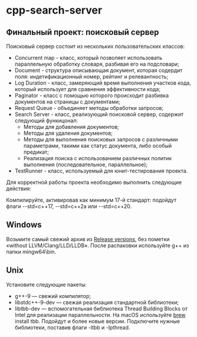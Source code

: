 # cpp-search-server
## Финальный проект: поисковый сервер

Поисковый сервер состоит из нескольких пользовательских классов:

- Concurrent map - класс, который позволяет использовать параллельную обработку словаря, разбивая его на подсловари;
- Document - структура описывающая документ, которая содердит поля: индетификационный номер, рейтинг и релевантность;
- Log Duration - класс, замеряющий время выполнения участков кода, который использует для сравнения эффективности кода;
- Paginator - класс с помощью которого происходит разбивка документов на страницы с документами;
- Request Queue - объединяет методы обработки запросов;
- Search Server - класс, реализующий поисковой сервер, содержит следующий функицонал:
    - Методы для добавления документов;
    - Методы для удаления документов;
    - Методы для выполнения поисковых запросов с различными параметрами, такими как статус документа, либо особый предикат;
    - Реализация поиска с использованием различных политик выполнения (последовательное, параллельное);
- TestRunner - класс, используемый для юнит-тестирования проекта.

Для корректной работы проекта необходимо выполнить следующие действия:

Компилируйте, активировав как минимум 17-й стандарт: подойдут флаги --std=c++17, --std=c++2a или --std=c++20.

## Windows

Возьмите самый свежий архив из [Release versions](https://winlibs.com), без пометки «without LLVM/Clang/LLD/LLDB». После распаковки используйте g++ из папки mingw64\bin.

## Unix

Установите следующие пакеты:
- g++-9 — свежий компилятор;
- libstdc++-9-dev — свежая реализация стандартной библиотеки;
- libtbb-dev — вспомогательная библиотека Thread Building Blocks от Intel для реализации параллельности. На macOS используйте [brew](https://github.com/mxcl/homebrew-made?ysclid=loy74xae8q331219416) install tbb.
Подойдут и более новые версии.
Подключите нужные библиотеки, поставив флаги -ltbb и -lpthread.
